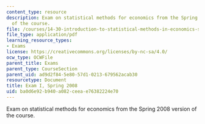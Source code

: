 ```yaml
---
content_type: resource
description: Exam on statistical methods for economics from the Spring 2008 version
  of the course.
file: /courses/14-30-introduction-to-statistical-methods-in-economics-spring-2009/ba0d6e92b940a082ceeae76382224e70_MIT14_30s09_exam01_08.pdf
file_type: application/pdf
learning_resource_types:
- Exams
license: https://creativecommons.org/licenses/by-nc-sa/4.0/
ocw_type: OCWFile
parent_title: Exams
parent_type: CourseSection
parent_uid: ad9d2f84-5e80-57d1-0213-679562acab30
resourcetype: Document
title: Exam I, Spring 2008
uid: ba0d6e92-b940-a082-ceea-e76382224e70
---
```

Exam on statistical methods for economics from the Spring 2008 version of the course.